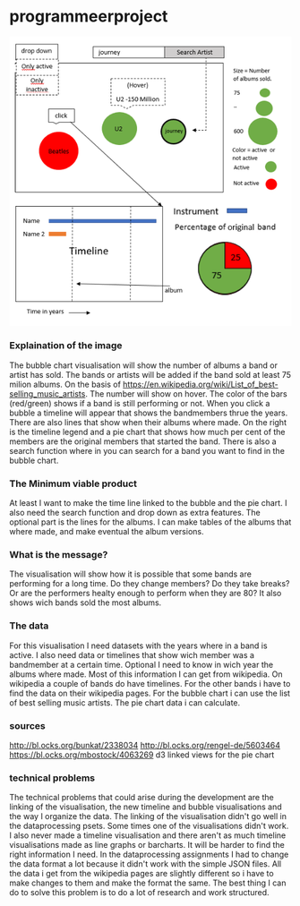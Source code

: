 # programmeerproject

![GitHub excample](/doc/dataproject2.PNG)

### Explaination of the image
The bubble chart visualisation will show the number of albums a band or artist has sold. The bands or artists will be added if the band sold at least 75 milion albums. On the basis of https://en.wikipedia.org/wiki/List_of_best-selling_music_artists. The number will show on hover. The color of the bars (red/green) shows if a band is still performing or not. When you click a bubble a timeline will appear that shows the bandmembers thrue the years. There are also lines that show when their albums where made. On the right is the timeline legend and a pie chart that shows how much per cent of the members are the original members that started the band. There is also a search function where in you can search for a band you want to find in the bubble chart.

### The Minimum viable product
At least I want to make the time line linked to the bubble and the pie chart. I also need the search function and drop down as extra features.
The optional part is the lines for the albums. I can make tables of the albums that where made, and make eventual the album versions. 

### What is the message? 
The visualisation will show how it is possible that some bands are performing for a long time. Do they change members? Do they take breaks? Or are the performers healty enough to perform when they are 80? It also shows wich bands sold the most albums.

### The data
For this visualisation I need datasets with the years where in a band is active. I also need data or timelines that show wich member was a bandmember at a certain time. Optional I need to know in wich year the albums where made. 
Most of this information I can get from wikipedia. On wikipedia a couple of bands do have timelines. For the other bands i have to find the data on their wikipedia pages. For the bubble chart i can use the list of best selling music artists. The pie chart data i can calculate. 

### sources
http://bl.ocks.org/bunkat/2338034
http://bl.ocks.org/rengel-de/5603464
https://bl.ocks.org/mbostock/4063269
d3 linked views for the pie chart

### technical problems
The technical problems that could arise during the development are the linking of the visualisation, the new timeline and bubble visualisations and the way I organize the data. The linking of the visualisation didn't go well in the dataprocessing psets. Some times one of the visualisations didn't work. I also never made a timeline visualisation and there aren't as much timeline visualisations made as line graphs or barcharts. It will be harder to find the right information I need. In the dataprocessing assignments I had to change the data format a lot because it didn't work with the simple JSON files. All the data i get from the wikipedia pages are slightly different so i have to make changes to them and make the format the same. The best thing I can do to solve this problem is to do a lot of research and work structured. 
